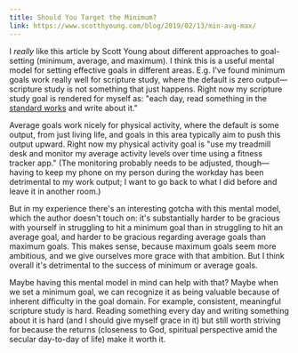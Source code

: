 ```yaml
---
title: Should You Target the Minimum?
link: https://www.scotthyoung.com/blog/2019/02/13/min-avg-max/
---
```

I _really_ like this article by Scott Young about different approaches to goal-setting (minimum, average, and maximum). I think this is a useful mental model for setting effective goals in different areas. E.g. I've found minimum goals work really well for scripture study, where the default is zero output—scripture study is not something that just happens. Right now my scripture study goal is rendered for myself as: "each day, read something in the [standard works](https://www.churchofjesuschrist.org/study/manual/gospel-topics/standard-works) and write about it."

Average goals work nicely for physical activity, where the default is some output, from just living life, and goals in this area typically aim to push this output upward. Right now my physical activity goal is "use my treadmill desk and monitor my average activity levels over time using a fitness tracker app." (The monitoring probably needs to be adjusted, though—having to keep my phone on my person during the workday has been detrimental to my work output; I want to go back to what I did before and leave it in another room.)

But in my experience there's an interesting gotcha with this mental model, which the author doesn't touch on: it's substantially harder to be gracious with yourself in struggling to hit a minimum goal than in struggling to hit an average goal, and harder to be gracious regarding average goals than maximum goals. This makes sense, because maximum goals seem more ambitious, and we give ourselves more grace with that ambition. But I think overall it's detrimental to the success of minimum or average goals.

Maybe having this mental model in mind can help with that? Maybe when we set a minimum goal, we can recognize it as being valuable because of inherent difficulty in the goal domain. For example, consistent, meaningful scripture study is hard. Reading something every day and writing something about it is hard (and I should give myself grace in it) but still worth striving for because the returns (closeness to God, spiritual perspective amid the secular day-to-day of life) make it worth it.